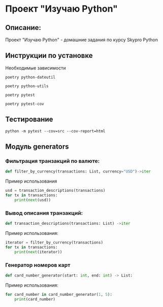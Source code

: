 # Проект "Изучаю Python"

## Описание:

Проект "Изучаю Python" - домашние задания по курсу Skypro Python

## Инструкции по установке

Необходимые зависимости

```poetry python-dateutil```

```poetry python-utils```

```poetry pytest```

```poetry pytest-cov```

## Тестирование
```python -m pytest --cov=src --cov-report=html```

## Модуль generators

### Фильтрация транзакций по валюте:

```python 
def filter_by_currency(transactions: List, currency="USD")->iter
```
Пример использования
```python
usd = transaction_descriptions(transactions)
for tx in transactions:
    print(next(usd))
```

### Вывод описания транзакций:

```python 
def transaction_descriptions(transactions: List) ->iter
```

Пример использования:
```python
iterator = filter_by_currency(transactions)
for tx in transactions:
    print(next(iterator))
```

### Генератор номеров карт
```python
def card_number_generator(start: int, end: int) -> List:
```

Пример использования:
```python
for card_number in card_number_generator(1, 5):
    print(card_number)
```
